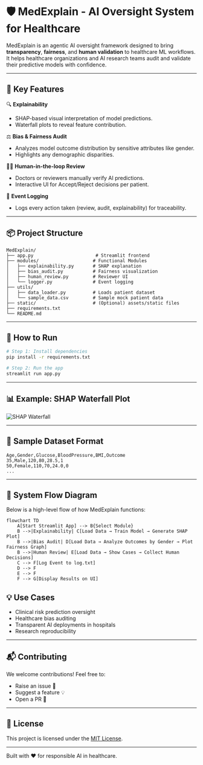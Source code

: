 # 🛡️ MedExplain - AI Oversight System for Healthcare

MedExplain is an agentic AI oversight framework designed to bring **transparency**, **fairness**, and **human validation** to healthcare ML workflows. It helps healthcare organizations and AI research teams audit and validate their predictive models with confidence.

---

## 🎯 Key Features

🔍 **Explainability**

- SHAP-based visual interpretation of model predictions.
- Waterfall plots to reveal feature contribution.

⚖️ **Bias & Fairness Audit**

- Analyzes model outcome distribution by sensitive attributes like gender.
- Highlights any demographic disparities.

👨‍⚕️ **Human-in-the-loop Review**

- Doctors or reviewers manually verify AI predictions.
- Interactive UI for Accept/Reject decisions per patient.

📝 **Event Logging**

- Logs every action taken (review, audit, explainability) for traceability.

---

## 📦 Project Structure

```
MedExplain/
├── app.py                       # Streamlit frontend
├── modules/                    # Functional Modules
│   ├── explainability.py       # SHAP explanation
│   ├── bias_audit.py           # Fairness visualization
│   ├── human_review.py         # Reviewer UI
│   └── logger.py               # Event logging
├── utils/
│   ├── data_loader.py          # Loads patient dataset
│   └── sample_data.csv         # Sample mock patient data
├── static/                     # (Optional) assets/static files
├── requirements.txt
└── README.md
```

---

## 🚀 How to Run

```bash
# Step 1: Install dependencies
pip install -r requirements.txt

# Step 2: Run the app
streamlit run app.py
```

---

## 📊 Example: SHAP Waterfall Plot

![SHAP Waterfall](https://raw.githubusercontent.com/slundberg/shap/master/docs/artwork/waterfall_plot.png)

---

## 📁 Sample Dataset Format

```csv
Age,Gender,Glucose,BloodPressure,BMI,Outcome
35,Male,120,80,28.5,1
50,Female,110,70,24.0,0
...
```

---

## 🔄 System Flow Diagram

Below is a high-level flow of how MedExplain functions:

```mermaid
flowchart TD
    A[Start Streamlit App] --> B{Select Module}
    B -->|Explainability| C[Load Data → Train Model → Generate SHAP Plot]
    B -->|Bias Audit| D[Load Data → Analyze Outcomes by Gender → Plot Fairness Graph]
    B -->|Human Review| E[Load Data → Show Cases → Collect Human Decisions]
    C --> F[Log Event to log.txt]
    D --> F
    E --> F
    F --> G[Display Results on UI]
```

## 💡 Use Cases

- Clinical risk prediction oversight
- Healthcare bias auditing
- Transparent AI deployments in hospitals
- Research reproducibility

---

## 📬 Contributing

We welcome contributions! Feel free to:

- Raise an issue 🐛
- Suggest a feature 💡
- Open a PR 🚀

---

## 📜 License

This project is licensed under the [MIT License](LICENSE).

---

Built with ❤️ for responsible AI in healthcare.
